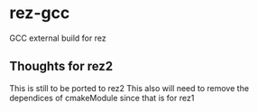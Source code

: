 # rez-gcc
GCC external build for rez

## Thoughts for rez2
This is still to be ported to rez2
This also will need to remove the dependices of cmakeModule since that is for rez1 
